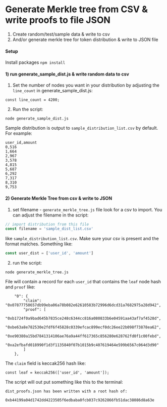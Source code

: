 # Generate Merkle tree from CSV & write proofs to file JSON

1) Create random/test/sample data & write to csv 
2) And/or generate merkle tree for token distribution & write to JSON file   

#### Setup   
Install packages 
`npm install`

#### 1) run generate_sample_dist.js & write random data to csv  

1) Set the number of nodes you want in your distribution by adjusting the `line_count` in generate_sample_dist.js:  

`const line_count = 4200;`

2) Run the script:

`node generate_sample_dist.js`

Sample distribution is output to `sample_distribution_list.csv` by default. For example:

```
user_id,amount
0,516
1,664
2,967
3,578
4,815
5,687
6,292
7,317
8,310
9,753
```

#### 2) Generate Merkle Tree from csv & write to JSON

1) set filename - `generate_merkle_tree.js` file look for a csv to import. You can adjust the filename in the script:

```javascript 
// import distribution from this file 
const filename = 'sample_dist_list.csv'
```

like `sample_distribution_list.csv`. Make sure your csv is present and the format matches. Something like:

```javascript
const user_dist = ['user_id', 'amount']
```
2) run the script: 

`node generate_merkle_tree.js`

File will contain a record for each `user_id` that contains the `leaf` node hash and `proof` like: 

```
    "0": {
        "claim": "0x07877750657db99eba06a78b082e62610583b72996d6dcd31a7682975a28d942",
        "proof": [
            "0xb1724f0a9bad645b7835ce248c6344cc816a080833b6e04591aa43af7af4528d",
            "0xbe63a8e782530e2fdf6f45828c0339efcac899ecf0dc26ee22b098f73878ea62",
            "0xe90380a15bd7841314106ae76a9a44ff617365c856280e628762fd0f1c00febd",
            "0xa2efbafd018990f1d3f1135840f07b1015b9c407619464e599b6567c064d3d90"
        ]
    },
```

The `claim` field is keccak256 hash like:

`const leaf = keccak256(['user_id', 'amount']);`

The script will out put something like this to the terminal:

```
dist_proofs.json has been written with a root hash of:
```  
`
0xb44199a04d1742dd4223505f6edbaba0fcb037c9262866fb51dac38086d8a63e
`
 
